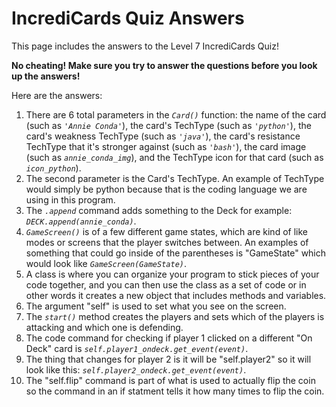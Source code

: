 # IncrediCards Quiz Answers

This page includes the answers to the Level 7 IncrediCards Quiz!

**No cheating! Make sure you try to answer the questions before you look up the answers!**

Here are the answers:

1. There are 6 total parameters in the _`Card()`_ function: the name of the card (such as _`'Annie Conda'`_), the card's TechType (such as _`'python'`_), the card's weakness TechType (such as _`'java'`_), the card's resistance TechType that it's stronger against (such as _`'bash'`_), the card image (such as _`annie_conda_img`_), and the TechType icon for that card (such as _`icon_python`_).
2. The second parameter is the Card's TechType. An example of TechType would simply be python because that is the coding language we are using in this program.
3. The _`.append`_ command adds something to the Deck for example: _`DECK.append(annie_conda)`_.
4. _`GameScreen()`_ is of a few different game states, which are kind of like modes or screens that the player switches between. An examples of something that could go inside of the parentheses is "GameState" which would look like _`GameScreen(GameState)`_.
5. A class is where you can organize your program to stick pieces of your code together, and you can then use the class as a set of code or in other words it creates a new object that includes methods and variables.
6. The argument "self" is used to set what you see on the screen.
7. The _`start()`_ method creates the players and sets which of the players is attacking and which one is defending. 
8. The code command for checking if player 1 clicked on a different "On Deck" card is _`self.player1_ondeck.get_event(event)`_.
9. The thing that changes for player 2 is it will be "self.player2" so it will look like this: _`self.player2_ondeck.get_event(event)`_.
10. The "self.flip" command is part of what is used to actually flip the coin so the command in an if statment tells it how many times to flip the coin.
